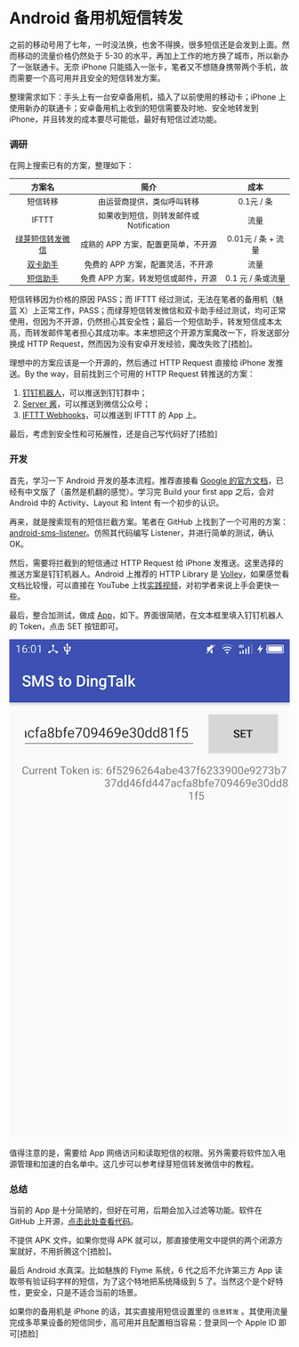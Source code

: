 # Android 备用机短信转发

之前的移动号用了七年，一时没法换，也舍不得换，很多短信还是会发到上面。然而移动的流量价格仍然处于 5-30 的水平，再加上工作的地方换了城市，所以新办了一张联通卡。无奈 iPhone 只能插入一张卡，笔者又不想随身携带两个手机，故而需要一个高可用并且安全的短信转发方案。

整理需求如下：手头上有一台安卓备用机，插入了以前使用的移动卡；iPhone 上使用新办的联通卡；安卓备用机上收到的短信需要及时地、安全地转发到 iPhone，并且转发的成本要尽可能低，最好有短信过滤功能。

### 调研

在网上搜索已有的方案，整理如下：

|                            方案名                            |                  简介                   |        成本        |
| :----------------------------------------------------------: | :-------------------------------------: | :----------------: |
|                           短信转移                           |       由运营商提供，类似呼叫转移        |     0.1元 / 条     |
|                            IFTTT                             | 如果收到短信，则转发邮件或 Notification |        流量        |
| [绿芽短信转发微信](http://a.app.qq.com/o/simple.jsp?pkgname=com.lvyatech.wxapp.smstowx) |   成熟的 APP 方案，配置更简单，不开源   | 0.01元 / 条 + 流量 |
| [双卡助手](http://app.mi.com/details?id=com.cozylife.smshelper) |    免费的 APP 方案，配置灵活，不开源    |        流量        |
|   [短信助手](https://github.com/HaoFeiWang/MessageRelayer)   |   免费 APP 方案，转发短信或邮件，开源   | 0.1 元 / 条或流量  |

短信转移因为价格的原因 PASS；而 IFTTT 经过测试，无法在笔者的备用机（魅蓝 X）上正常工作，PASS；而绿芽短信转发微信和双卡助手经过测试，均可正常使用，但因为不开源，仍然担心其安全性；最后一个短信助手，转发短信成本太高，而转发邮件笔者担心其成功率。本来想把这个开源方案魔改一下，将发送部分换成 HTTP Request，然而因为没有安卓开发经验，魔改失败了[捂脸]。

理想中的方案应该是一个开源的，然后通过 HTTP Request 直接给 iPhone 发推送。By the way，目前找到三个可用的 HTTP Request 转推送的方案：

1. [钉钉机器人](https://open-doc.dingtalk.com/docs/doc.htm?treeId=257&articleId=105735&docType=1)，可以推送到钉钉群中；
2. [Server 酱](http://sc.ftqq.com/3.version)，可以推送到微信公众号；
3. [IFTTT Webhooks](https://ifttt.com/maker_webhooks)，可以推送到 IFTTT 的 App 上。

最后，考虑到安全性和可拓展性，还是自己写代码好了[捂脸]

### 开发

首先，学习一下 Android 开发的基本流程。推荐直接看 [Google 的官方文档](https://developer.android.com/training/basics/firstapp/)，已经有中文版了（虽然是机翻的感觉）。学习完 Build your first app 之后，会对 Android 中的 Activity、Layout 和 Intent 有一个初步的认识。

再来，就是搜索现有的短信拦截方案。笔者在 GitHub 上找到了一个可用的方案：[android-sms-listener](https://github.com/sasidhar678/android-sms-listener)。仿照其代码编写 Listener，并进行简单的测试，确认 OK。

然后，需要将拦截到的短信通过 HTTP Request 给 iPhone 发推送。这里选择的推送方案是钉钉机器人。Android 上推荐的 HTTP Library 是 [Volley](https://developer.android.com/training/volley/)，如果感觉看文档比较慢，可以直接在 YouTube 上找[实践视频](https://youtu.be/9GeW3UoEnDw)，对初学者来说上手会更快一些。

最后，整合加测试，做成 [App](https://github.com/FebruaryBreeze/SMStoDingTalk)，如下。界面很简陋，在文本框里填入钉钉机器人的 Token，点击 SET 按钮即可。

![](../images/94bedf98b7e142ca919eb5d7e3cb0531.png)

值得注意的是，需要给 App 网络访问和读取短信的权限。另外需要将软件加入电源管理和加速的白名单中。这几步可以参考绿芽短信转发微信中的教程。

### 总结

当前的 App 是十分简陋的，但好在可用，后期会加入过滤等功能。软件在 GitHub 上开源，[点击此处查看代码](https://github.com/FebruaryBreeze/SMStoDingTalk)。

不提供 APK 文件。如果你觉得 APK 就可以，那直接使用文中提供的两个闭源方案就好，不用折腾这个[捂脸]。

最后 Android 水真深。比如魅族的 Flyme 系统，6 代之后不允许第三方 App 读取带有验证码字样的短信，为了这个特地把系统降级到 5 了。当然这个是个好特性，更安全，只是不适合当前的场景。

如果你的备用机是 iPhone 的话，其实直接用短信设置里的 `信息转发` 。其使用流量完成多苹果设备的短信同步，高可用并且配置相当容易：登录同一个 Apple ID 即可[捂脸]


